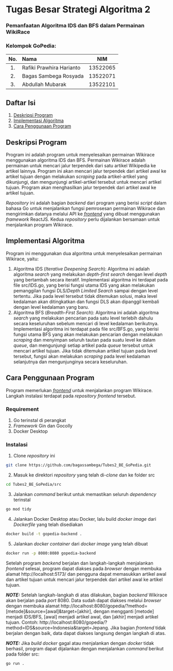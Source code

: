 # Tugas Besar Strategi Algoritma 2
### Pemanfaatan Algoritma IDS dan BFS dalam Permainan WikiRace

### Kelompok GoPedia:
| No. | Nama                     |   NIM    |
|:---:|:-------------------------|:--------:|
| 1.  | Rafiki Prawhira Harianto | 13522065 |
| 2.  | Bagas Sambega Rosyada    | 13522071 |
| 3.  | Abdullah Mubarak         | 13522101 |

## Daftar Isi
1. [Deskripsi Program](#deskripsi-program)
2. [Implementasi Algoritma](#implementasi-algoritma)
3. [Cara Penggunaan Program](#cara-penggunaan-program)

## Deskripsi Program
Program ini adalah program untuk menyelesaikan permainan Wikirace menggunakan algoritma IDS dan BFS. Permainan Wikirace adalah permainan untuk mencari 
jalur terpendek dari satu artikel Wikipedia ke artikel lainnya. Program ini akan mencari jalur terpendek dari artikel awal ke artikel tujuan dengan melakukan 
_scraping_ pada artikel-artikel yang dikunjungi, dan mengunjungi artikel-artikel tersebut untuk mencari artikel tujuan. Program akan menghasilkan jalur terpendek dari artikel awal ke artikel tujuan.

_Repository_ ini adalah bagian _backend_ dari program yang berisi _script_ dalam bahasa Go untuk menjalankan fungsi pemrosesan permainan Wikirace dan mengirimkan datanya melalui API ke 
<a href="github.com/bagassambega/Tubes2_FE_GoPedia">_frontend_</a> yang dibuat menggunakan _framework_ ReactJS. Kedua _repository_ perlu dijalankan bersamaan untuk
menjalankan program Wikirace.

## Implementasi Algoritma
Program ini menggunakan dua algoritma untuk menyelesaikan permainan Wikirace, yaitu:
1. Algoritma IDS (_Iterative Deepening Search_): Algoritma ini adalah algoritma _search_ yang melakukan _depth-first search_ dengan level _depth_ yang bertambah secara iteratif. Implementasi algoritma ini terdapat pada file src/IDS.go, yang berisi fungsi utama IDS yang akan melakukan pemanggilan fungsi DLS/_Depth Limited Search_ sampai dengan level tertentu. Jika pada level tersebut tidak ditemukan solusi, maka level kedalaman akan ditingkatkan dan fungsi DLS akan
dipanggil kembali dengan level kedalaman yang baru.
2. Algoritma BFS (_Breadth-First Search_): Algoritma ini adalah algoritma _search_ yang melakukan pencarian pada satu level terlebih dahulu secara keseluruhan sebelum mencari di level kedalaman berikutnya.
Implementasi algoritma ini terdapat pada file src/BFS.go, yang berisi fungsi utama BFS yang akan melakukan pencarian dengan melakukan _scraping_ dan menyimpan seluruh tautan pada suatu level ke dalam _queue_, dan mengunjungi setiap artikel pada _queue_
tersebut untuk mencari artikel tujuan. Jika tidak ditemukan artikel tujuan pada level tersebut, fungsi akan melakukan _scraping_ pada level kedalaman selanjutnya dan mengunjunginya secara keseluruhan.

## Cara Penggunaan Program
Program memerlukan <a href="github.com/bagassambega/Tubes2_FE_GoPedia">_frontend_</a> untuk menjalankan program Wikirace. Langkah instalasi terdapat pada _repository_ _frontend_ tersebut.
### Requirement
1. Go terinstal di perangkat
2. _Framework_ Gin dan Gocolly
3. Docker Desktop

### Instalasi
1. Clone _repository_ ini
```bash
git clone https://github.com/bagassambega/Tubes2_BE_GoPedia.git
```
2. Masuk ke direktori _repository_ yang telah di-_clone_ dan ke folder src
```bash
cd Tubes2_BE_GoPedia/src
```
3. Jalankan _command_ berikut untuk memastikan seluruh _dependency_ terinstal
```bash
go mod tidy
```
4. Jalankan Docker Desktop atau Docker, lalu build _docker image_ dari _Dockerfile_ yang telah disediakan
```bash
docker build -t gopedia-backend .
```
5. Jalankan _docker container_ dari _docker image_ yang telah dibuat
```bash
docker run -p 8080:8080 gopedia-backend
```

Setelah program _backend_ berjalan dan langkah-langkah menjalankan _frontend_ selesai, program dapat diakses pada _browser_ dengan membuka alamat http://localhost:5173/
dan pengguna dapat memasukkan artikel awal dan artikel tujuan untuk mencari jalur terpendek dari artikel awal ke artikel tujuan.



**_NOTE:_**
Setelah langkah-langkah di atas dilakukan, bagian _backend_ Wikirace akan berjalan pada _port_ 8080. Data sudah dapat diakses melalui _browser_ dengan membuka alamat http://localhost:8080/gopedia/?method=[metode]&source=[awal]&target=[akhir], dengan mengganti [metode] menjadi IDS/BFS, [awal] menjadi artikel awal, dan [akhir] menjadi artikel tujuan. Contoh: http://localhost:8080/gopedia/?method=IDS&source=Indonesia&target=Jepang. 
Jika bagian _frontend_ tidak berjalan dengan baik, data dapat diakses langsung dengan langkah di atas.

**_NOTE:_**
Jika _build docker_ gagal atau menjalankan dengan _docker_ tidak berhasil, program dapat dijalankan dengan menjalankan _command_ berikut pada folder src:
```bash
go run .
```
